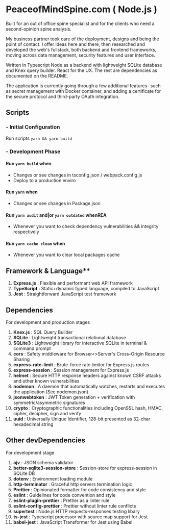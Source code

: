 # PeaceofMindSpine.com ( Node.js )

Built for an out of office spine specialist and for the clients who need a second-opinion spine analysis.

My business partner took care of the deployment, designs and being the point of contact. I offer ideas here and there, then researched and developed the web's fullstack, both backend and frontend frameworks, moving across data management, security features and user interface.

Written in Typescript Node as a backend with lightweight SQLite database and Knex query builder. React for the UX. The rest are dependencies as documented on the README.

The application is currently going through a few additional features- such as secret management with Docker container, and adding a certificate for the secure protocol and third-party OAuth integration.

## Scripts

### - Initial Configuration

  Run scripts `yarn && yarn build`

### - Development Phase

  #### Run `yarn build` when
  - Changes or see changes in tsconfig.json / webpack.config.js
  - Deploy to a production enviro

  #### Run `yarn` when
  - Changes or see changes in Package.json

  #### Run `yarn audit` and|or `yarn outdated` whenREA
  - Whenever you want to check dependency vulnerabilities && integrity respectively

  #### Run `yarn cache clean` when 
  - Whenever you want to clear local packages cache

## Framework & Language**
1. **Express.js** : Flexible and performant web API framework
2. **TypeScript** : Static+dynamic typed language, compiled to JavaScript
3. **Jest**       : Straightforward JavaScript test framework

## Dependencies
For development and production stages

1. **Knex.js** : SQL Query Builder
2. **SQLite** : Lightweight transactional relational database
3. **SQLite3** : Lightweight library for interactive SQLite in terminal & command prompt
4. **cors** : Safety middleware for Browser<>Server's Cross-Origin Resource Sharing
5. **express-rate-limit** : Brute-force rate limitor for Express.js routes
6. **express-session** : Session management for Express.js
7. **helmet** : Secure HTTP response headers against known CSRF attacks and other known vulnerabilities
8. **nodemon** : A daemon that automatically watches, restarts and executes the application (See nodemon.json)
9. **jsonwebtoken** : JWT Token generation + verification with symmetric/asymmetric signatures
10. **crypto** : Cryptographic functionalities including OpenSSL hash, HMAC, cipher, decipher, sign and verify
11. **uuid** : Universally Unique Identifier, 128-bit presented as 32-char hexadecimal string

## Other devDependencies
For development stage

1. **ajv** : JSON schema validator
2. **better-sqlite3-session-store** : Session-store for express-session in SQLite DB
3. **dotenv** : Environment loading module 
4. **http-terminator** : Graceful http servers termination logic
5. **Prettier** : Opinionated formatter for code consistency and style
6. **eslint** : Guidelines for code convention and style
7. **eslint-plugin-prettier** : Prettier as a linter rule
8. **eslint-config-prettier** : Prettier without linter rule conflicts
9. **supertest** : Node.js HTTP requests-responses testing libary
10. **ts-jest** : Typescript processor with source map support for Jest
11. **babel-jest** : JavaScript Transformer for Jest using Babel
